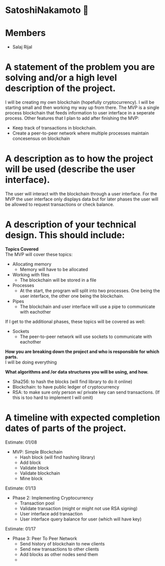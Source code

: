 # SatoshiNakamoto 🥷

# Members
* Salaj Rijal
     
# A statement of the problem you are solving and/or a high level description of the project.
I will be creating my own blockchain (hopefully cryptocurrency). I will be starting small and then working my way up from there. The MVP is a single process blockchain that feeds information to user interface in a seperate process. Other features that I plan to add after finishing the MVP:
- Keep track of transactions in blockchain.
- Create a peer-to-peer network where multiple processes maintain concesensus on blockchain

# A description as to how the project will be used (describe the user interface).
The user will interact with the blockchain through a user interface. For the MVP the user interface only displays data but for later phases the user will be allowed to request transactions or check balance.

# A description of your technical design. This should include:

**Topics Covered**   
The MVP will cover these topics:
- Allocating memory
    - Memory will have to be allocated
- Working with files
    - The blockchain will be stored in a file
- Processes
    - At the start, the program will split into two processes. One being the user interface, the other one being the blockchain.
- Pipes
    - The blockchain and user interface will use a pipe to communicate with eachother

If I get to the additional phases, these topics will be covered as well:
- Sockets
    - The peer-to-peer network will use sockets to communicate with eachother

**How you are breaking down the project and who is responsible for which parts.**
<br>I will be doing everything
  
**What algorithms and /or data structures you will be using, and how.**
- Sha256: to hash the blocks (will find library to do it online)
- Blockchain: to have public ledger of cryptocurrency
- RSA: to make sure only person w/ private key can send transactions. (If this is too hard to implement I will omit) 

# A timeline with expected completion dates of parts of the project.

Estimate: 01/08
* MVP: Simple Blockchain
    - Hash block (will find hashing library)
    - Add block
    - Validate block
    - Validate blockchain
    - Mine block

Estimate: 01/13
* Phase 2: Implementing Cryptocurrency
    - Transaction pool
    - Validate transaction (might or might not use RSA signing)
    - User interface add transaction
    - User interface query balance for user (which will have key)

Estimate: 01/17
* Phase 3: Peer To Peer Network
    - Send history of blockchain to new clients
    - Send new transactions to other clients
    - Add blocks as other nodes send them
    - 

